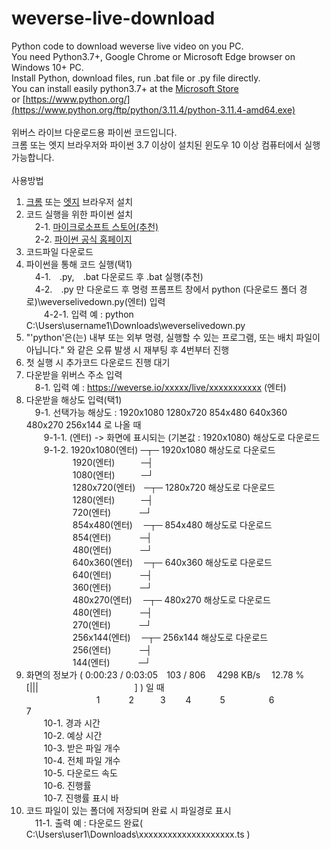 # weverse-live-download  <br>
Python code to download weverse live video on you PC.  <br>
You need Python3.7+, Google Chrome or Microsoft Edge browser on Windows 10+ PC.  <br>
Install Python, download files, run .bat file or .py file directly.  <br>
You can install easily python3.7+ at the [Microsoft Store](https://apps.microsoft.com/store/detail/python-311/9NRWMJP3717K?hl=ko-kr&gl=kr)  <br>
or [https://www.python.org/](https://www.python.org/ftp/python/3.11.4/python-3.11.4-amd64.exe)  <br>
  <br>
위버스 라이브 다운로드용 파이썬 코드입니다.  <br>
크롬 또는 엣지 브라우저와 파이썬 3.7 이상이 설치된 윈도우 10 이상 컴퓨터에서 실행 가능합니다.  <br>
  <br>
사용방법  <br>
1. [크롬](https://www.google.com/intl/ko_kr/chrome/) 또는 [엣지](https://www.microsoft.com/ko-kr/edge/download?form=MA13FJ) 브라우저 설치  <br>
2. 코드 실행을 위한 파이썬 설치  <br>
　2-1. [마이크로소프트 스토어(추천)](https://apps.microsoft.com/store/detail/python-311/9NRWMJP3717K?hl=ko-kr&gl=kr)  <br>
　2-2. [파이썬 공식 홈페이지](https://www.python.org/downloads/)  <br>
3. 코드파일 다운로드  <br>
4. 파이썬을 통해 코드 실행(택1)  <br>
　4-1.　.py,　.bat 다운로드 후 .bat 실행(추천)  <br>
　4-2.　.py 만 다운로드 후 명령 프롬프트 창에서 python (다운로드 폴더 경로)\weverselivedown.py(엔터) 입력  <br>
　　4-2-1. 입력 예 : python C:\Users\username1\Downloads\weverselivedown.py  <br>
6. "'python'은(는) 내부 또는 외부 명령, 실행할 수 있는 프로그램, 또는 배치 파일이 아닙니다." 와 같은 오류 발생 시 재부팅 후 4번부터 진행  <br>
7. 첫 실행 시 추가코드 다운로드 진행 대기  <br>
8. 다운받을 위버스 주소 입력  <br>
　8-1. 입력 예 : https://weverse.io/xxxxx/live/xxxxxxxxxxx (엔터)  <br>
9. 다운받을 해상도 입력(택1)  <br>
　9-1. 선택가능 해상도 : 1920x1080 1280x720 854x480 640x360 480x270 256x144 로 나올 때  <br>
　　9-1-1. (엔터) -> 화면에 표시되는 (기본값 : 1920x1080) 해상도로 다운로드  <br>
　　9-1-2. 1920x1080(엔터) ─┬─ 1920x1080 해상도로 다운로드  <br>
　　　　　 1920(엔터)　　　─┤  <br>
　　　　　 1080(엔터)　　　─┘  <br>
　　　　　 1280x720(엔터)　─┬─ 1280x720 해상도로 다운로드  <br>
　　　　　 1280(엔터)　　　─┤  <br>
　　　　　 720(엔터)　　　 ─┘  <br>
　　　　　 854x480(엔터)　 ─┬─ 854x480 해상도로 다운로드  <br>
　　　　　 854(엔터)　　　 ─┤  <br>
　　　　　 480(엔터)　　　 ─┘  <br>
　　　　　 640x360(엔터)　 ─┬─ 640x360 해상도로 다운로드  <br>
　　　　　 640(엔터)　　　 ─┤  <br>
　　　　　 360(엔터)　　　 ─┘  <br>
　　　　　 480x270(엔터)　 ─┬─ 480x270 해상도로 다운로드  <br>
　　　　　 480(엔터)　　　 ─┤  <br>
　　　　　 270(엔터)　　　 ─┘  <br>
　　　　　 256x144(엔터)　 ─┬─ 256x144 해상도로 다운로드  <br>
　　　　　 256(엔터)　　　 ─┤  <br>
　　　　　 144(엔터)　　　 ─┘  <br>
10. 화면의 정보가 ( 0:00:23 / 0:03:05　103 / 806　 4298 KB/s　 12.78 %　[|||　　　　　　　　　　　] ) 일 때  <br>
　　　　　　　　1　　　 2　　　3　　 4　　　 5　　　　　6　　　　　　　　　7  <br>
　　10-1. 경과 시간  <br>
　　10-2. 예상 시간  <br>
　　10-3. 받은 파일 개수  <br>
　　10-4. 전체 파일 개수  <br>
　　10-5. 다운로드 속도  <br>
　　10-6. 진행률  <br>
　　10-7. 진행률 표시 바  <br>
11. 코드 파일이 있는 폴더에 저장되며 완료 시 파일경로 표시  <br>
　11-1. 출력 예 : 다운로드 완료( C:\Users\user1\Downloads\xxxxxxxxxxxxxxxxxxxx.ts )  <br>
  <br>
